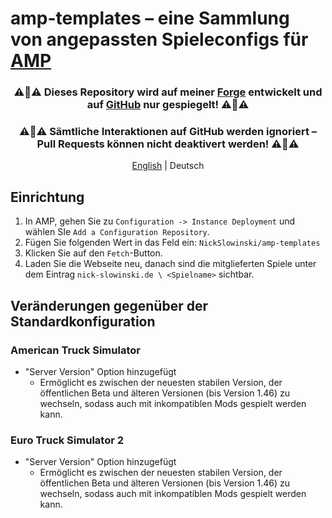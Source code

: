 # amp-templates – eine Sammlung von angepassten Spieleconfigs für [AMP](https://cubecoders.com/AMP)

<h3 align="center">⚠️🚨⚠️ Dieses Repository wird auf meiner <a href="https://forge.nick-slowinski.de/nickslowinski/amp-templates">Forge</a> entwickelt und auf <a href="https://github.com/NickSlowinski/amp-templates/">GitHub</a> nur gespiegelt! ⚠️🚨⚠️</h3>
<h3 align="center">⚠️🚨⚠️ Sämtliche Interaktionen auf GitHub werden ignoriert – Pull Requests können nicht deaktivert werden! ⚠️🚨⚠️</h3>
<p align="center"><a href="./README.en.md">English</a> | Deutsch</p>

## Einrichtung

1. In AMP, gehen Sie zu `Configuration -> Instance Deployment` und wählen SIe `Add a Configuration Repository`.
2. Fügen Sie folgenden Wert in das Feld ein: `NickSlowinski/amp-templates`
3. Klicken Sie auf den `Fetch`-Button.
4. Laden Sie die Webseite neu, danach sind die mitglieferten Spiele unter dem Eintrag `nick-slowinski.de \ <Spielname>` sichtbar.

## Veränderungen gegenüber der Standardkonfiguration

### American Truck Simulator
- "Server Version" Option hinzugefügt
    -  Ermöglicht es zwischen der neuesten stabilen Version, der öffentlichen Beta und älteren Versionen (bis Version 1.46) zu wechseln, sodass auch mit inkompatiblen Mods gespielt werden kann.

### Euro Truck Simulator 2
- "Server Version" Option hinzugefügt
    -  Ermöglicht es zwischen der neuesten stabilen Version, der öffentlichen Beta und älteren Versionen (bis Version 1.46) zu wechseln, sodass auch mit inkompatiblen Mods gespielt werden kann.